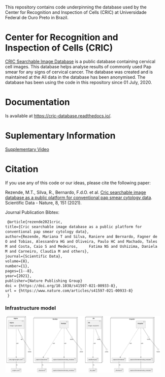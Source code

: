 This repository contains code underpinning the database used by the Center for Recognition and Inspection of Cells (CRIC) at Universidade Federal de Ouro Preto in Brazil. 

# Center for Recognition and Inspection of Cells (CRIC) 

[CRIC Searchable Image Database](https://database.cric.com.br/) is a public database containing cervical cell images. This database helps analyse results of commonly
used Pap smear for any signs of cervical cancer. The database was created and is maintained at the 
All data in the database has been anonymised.
The database has been using the code in this repository since 01 July, 2020.

# Documentation

Is available at https://cric-database.readthedocs.io/.

# Suplementary Information

[Supplementary Video](https://static-content.springer.com/esm/art%3A10.1038%2Fs41597-021-00933-8/MediaObjects/41597_2021_933_MOESM1_ESM.mp4)


# Citation

If you use any of this code or our ideas, please cite the following paper:

Rezende, M.T., Silva, R., Bernardo, F.d.O. et al. [Cric searchable image database as a public platform for conventional pap smear cytology data](https://doi.org/10.1038/s41597-021-00933-8). Scientific Data - Nature, 8, 151 (2021). 

Journal Publication Bibtex:

     @article{rezende2021cric,
    title={Cric searchable image database as a public platform for conventional pap smear cytology data},
    author={Rezende, Mariana T and Silva, Raniere and Bernardo, Fagner de O and Tobias, Alessandra HG and Oliveira, Paulo HC and Machado, Tales M and Costa, Caio S and Medeiros,     Fatima NS and Ushizima, Daniela M and Carneiro, Claudia M and others},
    journal={Scientific Data},
    volume={8},
    number={1},
    pages={1--8},
    year={2021},
    publisher={Nature Publishing Group}
    doi = {https://doi.org/10.1038/s41597-021-00933-8},
    url = {https://www.nature.com/articles/s41597-021-00933-8}
     }


### Infrastructure model

![Infrastructure model](.infragenie/infrastructure_model.png)